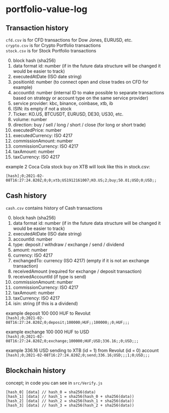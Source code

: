 # portfolio-value-log

## Transaction history
`cfd.csv` is for CFD transactions for Dow Jones, EURUSD, etc.\
`crypto.csv` is for Crypto Portfolio transactions\
`stock.csv` is for Stock Portfolio transactions

0. block hash (sha256)
1. data format id: number (if in the future data structure will be changed it would be easier to track)
2. executedAtDate (ISO date string)
3. positionId: number (to connect open and close trades on CFD for example)
4. accountId: number (internal ID to make possible to separate transactions based on strategy or account type on the same service provider)
5. service provider: kbc, binance, coinbase, xtb, ib
6. ISIN: its empty if not a stock
7. Ticker: KO.US, BTCUSDT, EURUSD, DE30, US30, etc.
8. volume: number
9. direction: buy / sell / long / short / close (for long or short trade)
10. executedPrice: number
11. executedCurrency: ISO 4217
12. commissionAmount: number
13. commissionCurrency: ISO 4217
14. taxAmount: number
15. taxCurrency: ISO 4217

example 2 Coca Cola stock buy on XTB will look like this in stock.csv:

```[hash];0;2021-02-08T16:27:24.820Z;0;0;xtb;US1912161007;KO.US;2;buy;50.01;USD;0;USD;;```

## Cash history
`cash.csv` contains history of Cash transactions

0. block hash (sha256)
1. data format id: number (if in the future data structure will be changed it would be easier to track)
2. executedAtDate (ISO date string)
3. accountId: number
4. type: deposit / withdraw / exchange / send / dividend
5. amount: number
6. currency: ISO 4217
7. exchangedTo: currency (ISO 4217) (empty if it is not an exchange transaction)
8. receivedAmount (required for exchange / deposit transaction)
9. receivedAccountId (if type is send)
10. commissionAmount: number
11. commissionCurrency: ISO 4217
12. taxAmount: number
13. taxCurrency: ISO 4217
14. isin: string (if this is a dividend)

example deposit 100 000 HUF to Revolut\
```[hash];0;2021-02-08T16:27:24.820Z;0;deposit;100000;HUF;;100000;;0;HUF;;;```

example exchange 100 000 HUF to USD\
```[hash];0;2021-02-08T16:27:24.820Z;0;exchange;100000;HUF;USD;336.16;;0;USD;;;```

example 336.16 USD sending to XTB (id = 1) from Revolut (id = 0) account\
```[hash];0;2021-02-08T16:27:24.820Z;0;send;336.16;USD;;;1;0;USD;;;```

## Blockchain history

concept; in code you can see in `src/Verify.js`
```
[hash_0] [data] // hash_0 = sha256(data)
[hash_1] [data] // hash_1 = sha256(hash_0 + sha256(data))
[hash_2] [data] // hash_2 = sha256(hash_1 + sha256(data))
[hash_3] [data] // hash_3 = sha256(hash_2 + sha256(data))
```

